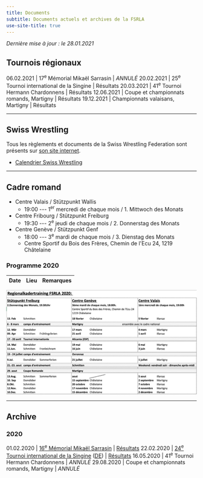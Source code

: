 ```yaml
---
title: Documents
subtitle: Documents actuels et archives de la FSRLA
use-site-title: true
---
```


_Dernière mise à jour : le 28.01.2021_

## Tournois régionaux

06.02.2021 | 17<sup>e</sup> Mémorial Mikaël Sarrasin | *ANNULÉ*
20.02.2021 | 25<sup>e</sup> Tournoi international de la Singine | Résultats
20.03.2021 | 41<sup>e</sup> Tournoi Hermann Chardonnens | Résultats
12.06.2021 | Coupe et championnats romands, Martigny | Résultats
19.12.2021 | Championnats valaisans, Martigny | Résultats

* * *

## Swiss Wrestling

Tous les règlements et documents de la Swiss Wrestling Federation sont présents sur [son site internet](https://swisswrestling.ch/manual_fr).

- [Calendrier Swiss Wrestling](https://swisswrestling.ch/calendar)
<a name="cadre"></a> <!--- anchor for cadre romand, a bit higher because of the big header --->

* * *

## Cadre romand

- Centre Valais / Stützpunkt Wallis
    - 19:00 --- 1<sup>er</sup> mercredi de chaque mois / 1. Mittwoch des Monats
- Centre Fribourg / Stützpunkt Freiburg
    - 19:30 --- 2<sup>e</sup> jeudi de chaque mois / 2. Donnerstag des Monats
- Centre Genève / Stützpunkt Genf
    - 18:00 --- 3<sup>e</sup> mardi de chaque mois / 3. Dienstag des Monats
    - Centre Sportif du Bois des Frères, Chemin de l'Ecu 24, 1219 Châtelaine

### Programme 2020

**Date** | **Lieu** | **Remarques**
-:|-|-

![programme-cadre-romand](/docs/2020/2020-programme-cadre-romand.jpg)

* * *

## Archive

### 2020

01.02.2020 | [16<sup>e</sup> Mémorial Mikaël Sarrasin](/docs/2020/2020-02-01-mikael-sarrasin.pdf) | [Résultats](/docs/2020/2020-02-01-mikael-sarrasin-resultats.pdf)
22.02.2020 | [24<sup>e</sup> Tournoi international de la Singine](/docs/2020/2020-02-22-sense-fr.pdf) ([DE](/docs/2020/2020-02-22-sense-de.pdf)) | [Résultats](/docs/2020/2020-02-22-sense-resultats.pdf)
16.05.2020 | 41<sup>e</sup> Tournoi Hermann Chardonnens | *ANNULÉ*
29.08.2020 | Coupe et championnats romands, Martigny | *ANNULÉ*
